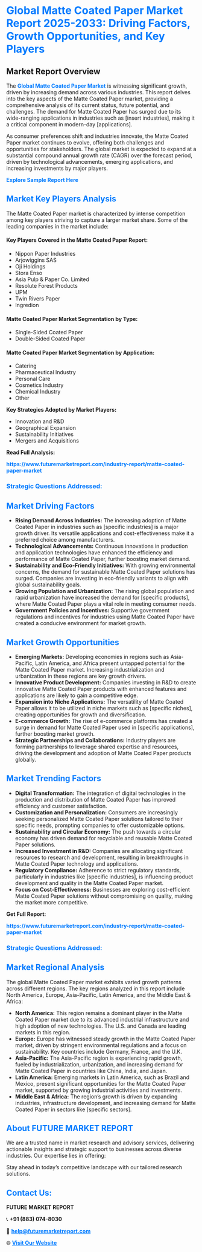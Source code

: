 <h1 style="color: #007BFF;">Global Matte Coated Paper Market Report 2025-2033: Driving Factors, Growth Opportunities, and Key Players</h1>

<section id="overview">
<h2>Market Report Overview</h2>
<p>The <a href="https://www.futuremarketreport.com/industry-report/matte-coated-paper-market" style="color: #007BFF; text-decoration: none;"><strong>Global Matte Coated Paper Market</strong></a> is witnessing significant growth, driven by increasing demand across various industries. This report delves into the key aspects of the Matte Coated Paper market, providing a comprehensive analysis of its current status, future potential, and challenges. The demand for Matte Coated Paper has surged due to its wide-ranging applications in industries such as [insert industries], making it a critical component in modern-day [applications].</p>
<p>As consumer preferences shift and industries innovate, the Matte Coated Paper market continues to evolve, offering both challenges and opportunities for stakeholders. The global market is expected to expand at a substantial compound annual growth rate (CAGR) over the forecast period, driven by technological advancements, emerging applications, and increasing investments by major players.</p>
</section>

<section id="overview">
<p><a href="https://www.futuremarketreport.com/request-sample/reportId=26084" style="color: #007BFF; text-decoration: none;"><strong>Explore Sample Report Here</strong></a></p>
</section>

<section id="key-players">
<h2 style="color: #007BFF;">Market Key Players Analysis</h2>
<p>The Matte Coated Paper market is characterized by intense competition among key players striving to capture a larger market share. Some of the leading companies in the market include:</p>
<h4>Key Players Covered in the Matte Coated Paper Report:</h4>
<ul><li>Nippon Paper Industries</li><li>Arjowiggins SAS</li><li>Oji Holdings</li><li>Stora Enso</li><li>Asia Pulp &amp; Paper Co. Limited</li><li>Resolute Forest Products</li><li>UPM</li><li>Twin Rivers Paper</li><li>Ingredion</li></ul>
<h4>Matte Coated Paper Market Segmentation by Type:</h4>
<ul><li>Single-Sided Coated Paper</li><li>Double-Sided Coated Paper</li></ul>

<h4>Matte Coated Paper Market Segmentation by Application:</h4>
<ul><li>Catering</li><li>Pharmaceutical Industry</li><li>Personal Care</li><li>Cosmetics Industry</li><li>Chemical Industry</li><li>Other</li></ul>
<p><strong>Key Strategies Adopted by Market Players:</strong></p>
<ul>
<li>Innovation and R&D</li>
<li>Geographical Expansion</li>
<li>Sustainability Initiatives</li>
<li>Mergers and Acquisitions</li>
</ul>
</section>

<section>
<p><strong>Read Full Analysis: </strong></p><a href="https://www.futuremarketreport.com/industry-report/matte-coated-paper-market" style="color: #007BFF; text-decoration: none;"><strong>https://www.futuremarketreport.com/industry-report/matte-coated-paper-market</strong></a>
<h3 style="color: #007BFF;">Strategic Questions Addressed:</h3>
</section>

<section id="driving-factors">
<h2 style="color: #007BFF;">Market Driving Factors</h2>
<ul>
<li><strong>Rising Demand Across Industries:</strong> The increasing adoption of Matte Coated Paper in industries such as [specific industries] is a major growth driver. Its versatile applications and cost-effectiveness make it a preferred choice among manufacturers.</li>
<li><strong>Technological Advancements:</strong> Continuous innovations in production and application technologies have enhanced the efficiency and performance of Matte Coated Paper, further boosting market demand.</li>
<li><strong>Sustainability and Eco-Friendly Initiatives:</strong> With growing environmental concerns, the demand for sustainable Matte Coated Paper solutions has surged. Companies are investing in eco-friendly variants to align with global sustainability goals.</li>
<li><strong>Growing Population and Urbanization:</strong> The rising global population and rapid urbanization have increased the demand for [specific products], where Matte Coated Paper plays a vital role in meeting consumer needs.</li>
<li><strong>Government Policies and Incentives:</strong> Supportive government regulations and incentives for industries using Matte Coated Paper have created a conducive environment for market growth.</li>
</ul>
</section>

<section id="growth-opportunities">
<h2 style="color: #007BFF;">Market Growth Opportunities</h2>
<ul>
<li><strong>Emerging Markets:</strong> Developing economies in regions such as Asia-Pacific, Latin America, and Africa present untapped potential for the Matte Coated Paper market. Increasing industrialization and urbanization in these regions are key growth drivers.</li>
<li><strong>Innovative Product Development:</strong> Companies investing in R&D to create innovative Matte Coated Paper products with enhanced features and applications are likely to gain a competitive edge.</li>
<li><strong>Expansion into Niche Applications:</strong> The versatility of Matte Coated Paper allows it to be utilized in niche markets such as [specific niches], creating opportunities for growth and diversification.</li>
<li><strong>E-commerce Growth:</strong> The rise of e-commerce platforms has created a surge in demand for Matte Coated Paper used in [specific applications], further boosting market growth.</li>
<li><strong>Strategic Partnerships and Collaborations:</strong> Industry players are forming partnerships to leverage shared expertise and resources, driving the development and adoption of Matte Coated Paper products globally.</li>
</ul>
</section>

<section id="trending-factors">
<h2 style="color: #007BFF;">Market Trending Factors</h2>
<ul>
<li><strong>Digital Transformation:</strong> The integration of digital technologies in the production and distribution of Matte Coated Paper has improved efficiency and customer satisfaction.</li>
<li><strong>Customization and Personalization:</strong> Consumers are increasingly seeking personalized Matte Coated Paper solutions tailored to their specific needs, prompting companies to offer customizable options.</li>
<li><strong>Sustainability and Circular Economy:</strong> The push towards a circular economy has driven demand for recyclable and reusable Matte Coated Paper solutions.</li>
<li><strong>Increased Investment in R&D:</strong> Companies are allocating significant resources to research and development, resulting in breakthroughs in Matte Coated Paper technology and applications.</li>
<li><strong>Regulatory Compliance:</strong> Adherence to strict regulatory standards, particularly in industries like [specific industries], is influencing product development and quality in the Matte Coated Paper market.</li>
<li><strong>Focus on Cost-Effectiveness:</strong> Businesses are exploring cost-efficient Matte Coated Paper solutions without compromising on quality, making the market more competitive.</li>
</ul>
</section>

<section>
<p><strong>Get Full Report: </strong></p><a href="https://www.futuremarketreport.com/industry-report/matte-coated-paper-market" style="color: #007BFF; text-decoration: none;"><strong>https://www.futuremarketreport.com/industry-report/matte-coated-paper-market</strong></a>
<h3 style="color: #007BFF;">Strategic Questions Addressed:</h3>
</section>


<section id="regional-analysis">
<h2 style="color: #007BFF;">Market Regional Analysis</h2>
<p>The global Matte Coated Paper market exhibits varied growth patterns across different regions. The key regions analyzed in this report include North America, Europe, Asia-Pacific, Latin America, and the Middle East & Africa:</p>
<ul>
<li><strong>North America:</strong> This region remains a dominant player in the Matte Coated Paper market due to its advanced industrial infrastructure and high adoption of new technologies. The U.S. and Canada are leading markets in this region.</li>
<li><strong>Europe:</strong> Europe has witnessed steady growth in the Matte Coated Paper market, driven by stringent environmental regulations and a focus on sustainability. Key countries include Germany, France, and the U.K.</li>
<li><strong>Asia-Pacific:</strong> The Asia-Pacific region is experiencing rapid growth, fueled by industrialization, urbanization, and increasing demand for Matte Coated Paper in countries like China, India, and Japan.</li>
<li><strong>Latin America:</strong> Emerging markets in Latin America, such as Brazil and Mexico, present significant opportunities for the Matte Coated Paper market, supported by growing industrial activities and investments.</li>
<li><strong>Middle East & Africa:</strong> The region’s growth is driven by expanding industries, infrastructure development, and increasing demand for Matte Coated Paper in sectors like [specific sectors].</li>
</ul>
</section>

<footer>
<h2 style="color: #007BFF;">About FUTURE MARKET REPORT</h2>
<p>We are a trusted name in market research and advisory services, delivering actionable insights and strategic support to businesses across diverse industries. Our expertise lies in offering:</p>

<p>Stay ahead in today’s competitive landscape with our tailored research solutions.</p>

<h2 style="color: #007BFF;">Contact Us:</h2>
<p><strong>FUTURE MARKET REPORT</strong></p>
<p>📞 <strong>+91 (883) 074-8030</strong></p>
<p>📧 <strong><a href="mailto:help@futuremarketreport.com" style="color: #007BFF;">help@futuremarketreport.com</a></strong></p>
<p>🌐 <strong><a href="https://www.futuremarketreport.com/" style="color: #007BFF;">Visit Our Website</a></strong></p>
</footer>